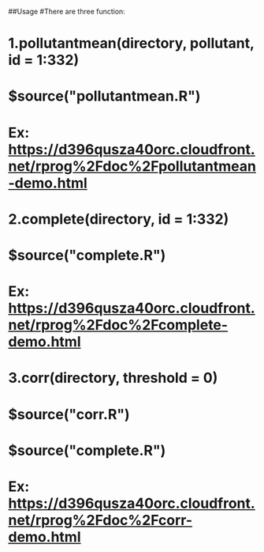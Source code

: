 ##Usage
#There are three function:
#
# 1.pollutantmean(directory, pollutant, id = 1:332)
#  $source("pollutantmean.R")
#  Ex: https://d396qusza40orc.cloudfront.net/rprog%2Fdoc%2Fpollutantmean-demo.html
#
# 2.complete(directory, id = 1:332)
#  $source("complete.R")
#  Ex: https://d396qusza40orc.cloudfront.net/rprog%2Fdoc%2Fcomplete-demo.html
#
# 3.corr(directory, threshold = 0)
#  $source("corr.R")
#  $source("complete.R")
#  Ex: https://d396qusza40orc.cloudfront.net/rprog%2Fdoc%2Fcorr-demo.html
#